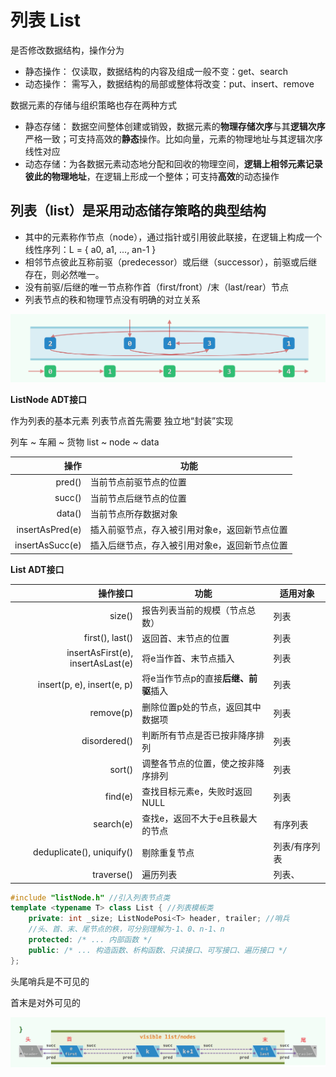 # 列表 List

是否修改数据结构，操作分为

- 静态操作： 仅读取，数据结构的内容及组成一般不变：get、search 
- 动态操作： 需写入，数据结构的局部或整体将改变：put、insert、remove

数据元素的存储与组织策略也存在两种方式

- 静态存储： 数据空间整体创建或销毁，数据元素的**物理存储次序**与其**逻辑次序**严格一致；可支持高效的**静态**操作。比如向量，元素的物理地址与其逻辑次序线性对应
- 动态存储：为各数据元素动态地分配和回收的物理空间，**逻辑上相邻元素记录彼此的物理地址**，在逻辑上形成一个整体；可支持**高效**的动态操作



## 列表（list）是采用动态储存策略的典型结构

- 其中的元素称作节点（node），通过指针或引用彼此联接，在逻辑上构成一个线性序列：L = { a0, a1, ..., an-1 }
- 相邻节点彼此互称前驱（predecessor）或后继（successor），前驱或后继存在，则必然唯一。
- 没有前驱/后继的唯一节点称作首（first/front）/末（last/rear）节点
- 列表节点的秩和物理节点没有明确的对立关系

![image-20221106232050049](assets\image-20221106232050049.png)



**ListNode ADT接口**

作为列表的基本元素 列表节点首先需要 独立地“封装”实现

列车 ~ 车厢 ~ 货物 list ~ node ~ data

|            操作 | 功能                                          |
| --------------: | --------------------------------------------- |
|          pred() | 当前节点前驱节点的位置                        |
|          succ() | 当前节点后继节点的位置                        |
|          data() | 当前节点所存数据对象                          |
| insertAsPred(e) | 插入前驱节点，存入被引用对象e，返回新节点位置 |
| insertAsSucc(e) | 插入后继节点，存入被引用对象e，返回新节点位置 |



**List ADT接口**

|                          操作接口 | 功能                                 | 适用对象      |
| --------------------------------: | ------------------------------------ | ------------- |
|                            size() | 报告列表当前的规模（节点总数）       | 列表          |
|                   first(), last() | 返回首、末节点的位置                 | 列表          |
| insertAsFirst(e), insertAsLast(e) | 将e当作首、末节点插入                | 列表          |
|        insert(p, e), insert(e, p) | 将e当作节点p的直接**后继、前驱**插入 | 列表          |
|                         remove(p) | 删除位置p处的节点，返回其中数据项    | 列表          |
|                      disordered() | 判断所有节点是否已按非降序排列       | 列表          |
|                            sort() | 调整各节点的位置，使之按非降序排列   | 列表          |
|                           find(e) | 查找目标元素e，失败时返回NULL        | 列表          |
|                         search(e) | 查找e，返回不大于e且秩最大的节点     | 有序列表      |
|         deduplicate(), uniquify() | 剔除重复节点                         | 列表/有序列表 |
|                        traverse() | 遍历列表                             | 列表、        |

```c++
#include "listNode.h" //引入列表节点类
template <typename T> class List { //列表模板类
	private: int _size; ListNodePosi<T> header, trailer; //哨兵
	//头、首、末、尾节点的秩，可分别理解为-1、0、n-1、n
	protected: /* ... 内部函数 */
	public: /* ... 构造函数、析构函数、只读接口、可写接口、遍历接口 */
};
```

头尾哨兵是不可见的

首末是对外可见的

![image-20221106234810285](assets\image-20221106234810285.png)
